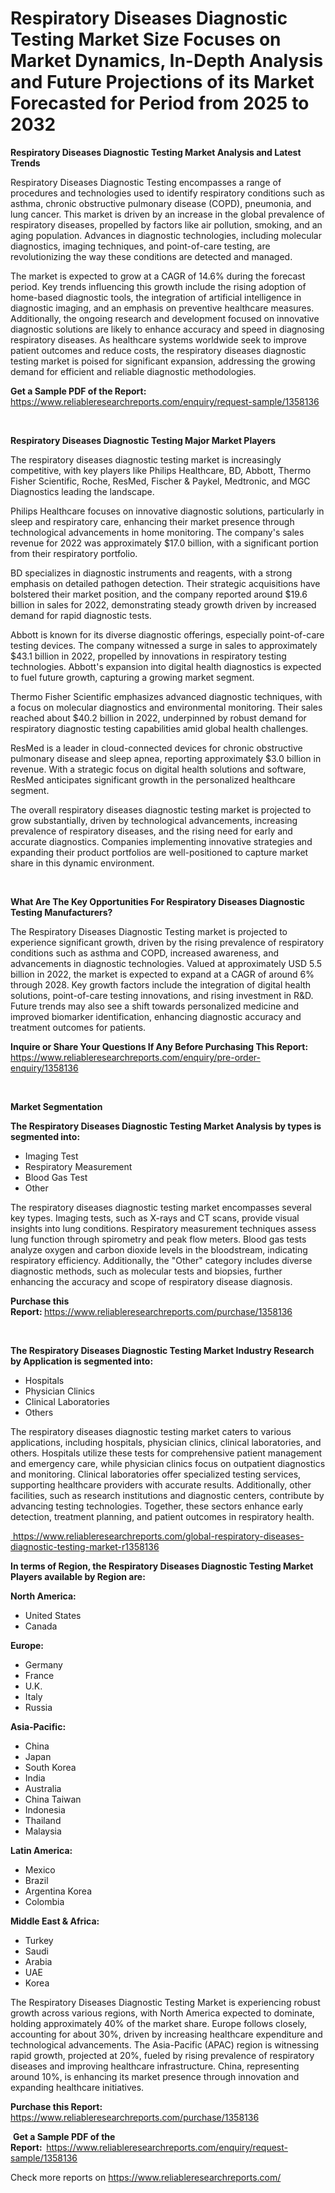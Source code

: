 <p><h1>Respiratory Diseases Diagnostic Testing Market Size Focuses on Market Dynamics, In-Depth Analysis and Future Projections of its Market Forecasted for Period from 2025 to 2032</h1></p><p><strong>Respiratory Diseases Diagnostic Testing Market Analysis and Latest Trends</strong></p>
<p><p>Respiratory Diseases Diagnostic Testing encompasses a range of procedures and technologies used to identify respiratory conditions such as asthma, chronic obstructive pulmonary disease (COPD), pneumonia, and lung cancer. This market is driven by an increase in the global prevalence of respiratory diseases, propelled by factors like air pollution, smoking, and an aging population. Advances in diagnostic technologies, including molecular diagnostics, imaging techniques, and point-of-care testing, are revolutionizing the way these conditions are detected and managed.</p><p>The market is expected to grow at a CAGR of 14.6% during the forecast period. Key trends influencing this growth include the rising adoption of home-based diagnostic tools, the integration of artificial intelligence in diagnostic imaging, and an emphasis on preventive healthcare measures. Additionally, the ongoing research and development focused on innovative diagnostic solutions are likely to enhance accuracy and speed in diagnosing respiratory diseases. As healthcare systems worldwide seek to improve patient outcomes and reduce costs, the respiratory diseases diagnostic testing market is poised for significant expansion, addressing the growing demand for efficient and reliable diagnostic methodologies.</p></p>
<p><strong>Get a Sample PDF of the Report:&nbsp;</strong> <a href="https://www.reliableresearchreports.com/enquiry/request-sample/1358136?utm_campaign=2771&utm_medium=2&utm_source=Github&utm_content=ia&utm_term=05032025&utm_id=respiratory-diseases-diagnostic-testing">https://www.reliableresearchreports.com/enquiry/request-sample/1358136</a></p>
<p>&nbsp;</p>
<p><strong>Respiratory Diseases Diagnostic Testing Major Market Players</strong></p>
<p><p>The respiratory diseases diagnostic testing market is increasingly competitive, with key players like Philips Healthcare, BD, Abbott, Thermo Fisher Scientific, Roche, ResMed, Fischer & Paykel, Medtronic, and MGC Diagnostics leading the landscape. </p><p>Philips Healthcare focuses on innovative diagnostic solutions, particularly in sleep and respiratory care, enhancing their market presence through technological advancements in home monitoring. The company's sales revenue for 2022 was approximately $17.0 billion, with a significant portion from their respiratory portfolio.</p><p>BD specializes in diagnostic instruments and reagents, with a strong emphasis on detailed pathogen detection. Their strategic acquisitions have bolstered their market position, and the company reported around $19.6 billion in sales for 2022, demonstrating steady growth driven by increased demand for rapid diagnostic tests.</p><p>Abbott is known for its diverse diagnostic offerings, especially point-of-care testing devices. The company witnessed a surge in sales to approximately $43.1 billion in 2022, propelled by innovations in respiratory testing technologies. Abbott's expansion into digital health diagnostics is expected to fuel future growth, capturing a growing market segment.</p><p>Thermo Fisher Scientific emphasizes advanced diagnostic techniques, with a focus on molecular diagnostics and environmental monitoring. Their sales reached about $40.2 billion in 2022, underpinned by robust demand for respiratory diagnostic testing capabilities amid global health challenges.</p><p>ResMed is a leader in cloud-connected devices for chronic obstructive pulmonary disease and sleep apnea, reporting approximately $3.0 billion in revenue. With a strategic focus on digital health solutions and software, ResMed anticipates significant growth in the personalized healthcare segment.</p><p>The overall respiratory diseases diagnostic testing market is projected to grow substantially, driven by technological advancements, increasing prevalence of respiratory diseases, and the rising need for early and accurate diagnostics. Companies implementing innovative strategies and expanding their product portfolios are well-positioned to capture market share in this dynamic environment.</p></p>
<p>&nbsp;</p>
<p><strong>What Are The Key Opportunities For Respiratory Diseases Diagnostic Testing Manufacturers?</strong></p>
<p><p>The Respiratory Diseases Diagnostic Testing market is projected to experience significant growth, driven by the rising prevalence of respiratory conditions such as asthma and COPD, increased awareness, and advancements in diagnostic technologies. Valued at approximately USD 5.5 billion in 2022, the market is expected to expand at a CAGR of around 6% through 2028. Key growth factors include the integration of digital health solutions, point-of-care testing innovations, and rising investment in R&D. Future trends may also see a shift towards personalized medicine and improved biomarker identification, enhancing diagnostic accuracy and treatment outcomes for patients.</p></p>
<p><strong>Inquire or Share Your Questions If Any Before Purchasing This Report:</strong> <a href="https://www.reliableresearchreports.com/enquiry/pre-order-enquiry/1358136?utm_campaign=2771&utm_medium=2&utm_source=Github&utm_content=ia&utm_term=05032025&utm_id=respiratory-diseases-diagnostic-testing">https://www.reliableresearchreports.com/enquiry/pre-order-enquiry/1358136</a></p>
<p>&nbsp;</p>
<p><strong>Market Segmentation</strong></p>
<p><strong>The Respiratory Diseases Diagnostic Testing Market Analysis by types is segmented into:</strong></p>
<p><ul><li>Imaging Test</li><li>Respiratory Measurement</li><li>Blood Gas Test</li><li>Other</li></ul></p>
<p><p>The respiratory diseases diagnostic testing market encompasses several key types. Imaging tests, such as X-rays and CT scans, provide visual insights into lung conditions. Respiratory measurement techniques assess lung function through spirometry and peak flow meters. Blood gas tests analyze oxygen and carbon dioxide levels in the bloodstream, indicating respiratory efficiency. Additionally, the "Other" category includes diverse diagnostic methods, such as molecular tests and biopsies, further enhancing the accuracy and scope of respiratory disease diagnosis.</p></p>
<p><strong>Purchase this Report:&nbsp;</strong><a href="https://www.reliableresearchreports.com/purchase/1358136?utm_campaign=2771&utm_medium=2&utm_source=Github&utm_content=ia&utm_term=05032025&utm_id=respiratory-diseases-diagnostic-testing">https://www.reliableresearchreports.com/purchase/1358136</a></p>
<p>&nbsp;</p>
<p><strong>The Respiratory Diseases Diagnostic Testing Market Industry Research by Application is segmented into:</strong></p>
<p><ul><li>Hospitals</li><li>Physician Clinics</li><li>Clinical Laboratories</li><li>Others</li></ul></p>
<p><p>The respiratory diseases diagnostic testing market caters to various applications, including hospitals, physician clinics, clinical laboratories, and others. Hospitals utilize these tests for comprehensive patient management and emergency care, while physician clinics focus on outpatient diagnostics and monitoring. Clinical laboratories offer specialized testing services, supporting healthcare providers with accurate results. Additionally, other facilities, such as research institutions and diagnostic centers, contribute by advancing testing technologies. Together, these sectors enhance early detection, treatment planning, and patient outcomes in respiratory health.</p></p>
<p><a href="https://www.reliableresearchreports.com/global-respiratory-diseases-diagnostic-testing-market-r1358136?utm_campaign=2771&utm_medium=2&utm_source=Github&utm_content=ia&utm_term=05032025&utm_id=respiratory-diseases-diagnostic-testing">&nbsp;https://www.reliableresearchreports.com/global-respiratory-diseases-diagnostic-testing-market-r1358136</a></p>
<p><strong>In terms of Region, the Respiratory Diseases Diagnostic Testing Market Players available by Region are:</strong></p>
<p>
    <p> <strong> North America: </strong>
        <ul>
            <li>United States</li>
            <li>Canada</li>
        </ul>
        </p> 
    <p> <strong> Europe: </strong>
        <ul>
            <li>Germany</li>
            <li>France</li>
            <li>U.K.</li>
            <li>Italy</li>
            <li>Russia</li>
        </ul>
        </p> 
    <p> <strong> Asia-Pacific: </strong>
        <ul>
            <li>China</li>
            <li>Japan</li>
            <li>South Korea</li>
            <li>India</li>
            <li>Australia</li>
            <li>China Taiwan</li>
            <li>Indonesia</li>
            <li>Thailand</li>
            <li>Malaysia</li>
        </ul>
        </p> 
    <p> <strong> Latin America: </strong>
        <ul>
            <li>Mexico</li>
            <li>Brazil</li>
            <li>Argentina Korea</li>
            <li>Colombia</li>
        </ul>
        </p> 
    <p> <strong> Middle East & Africa: </strong>
        <ul>
            <li>Turkey</li>
            <li>Saudi</li>
            <li>Arabia</li>
            <li>UAE</li>
            <li>Korea</li>
        </ul>
    </p>
    </p>
<p><p>The Respiratory Diseases Diagnostic Testing Market is experiencing robust growth across various regions, with North America expected to dominate, holding approximately 40% of the market share. Europe follows closely, accounting for about 30%, driven by increasing healthcare expenditure and technological advancements. The Asia-Pacific (APAC) region is witnessing rapid growth, projected at 20%, fueled by rising prevalence of respiratory diseases and improving healthcare infrastructure. China, representing around 10%, is enhancing its market presence through innovation and expanding healthcare initiatives.</p></p>
<p><strong>Purchase this Report: </strong><a href="https://www.reliableresearchreports.com/purchase/1358136?utm_campaign=2771&utm_medium=2&utm_source=Github&utm_content=ia&utm_term=05032025&utm_id=respiratory-diseases-diagnostic-testing">https://www.reliableresearchreports.com/purchase/1358136</a></p>
<p>&nbsp;<strong>Get a Sample PDF of the Report:&nbsp;&nbsp;</strong><a href="https://www.reliableresearchreports.com/enquiry/request-sample/1358136?utm_campaign=2771&utm_medium=2&utm_source=Github&utm_content=ia&utm_term=05032025&utm_id=respiratory-diseases-diagnostic-testing">https://www.reliableresearchreports.com/enquiry/request-sample/1358136</a></p>
<p><strong></strong></p>
<p>Check more reports on <a href="https://www.reliableresearchreports.com/?utm_campaign=2771&utm_medium=2&utm_source=Github&utm_content=ia&utm_term=05032025&utm_id=respiratory-diseases-diagnostic-testing">https://www.reliableresearchreports.com/</a></p>